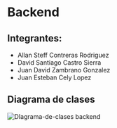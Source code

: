 # Backend

## Integrantes:

- Allan Steff Contreras Rodriguez
- David Santiago Castro Sierra
- Juan David Zambrano Gonzalez
- Juan Esteban Cely Lopez


## Diagrama de clases 

![DIagrama-de-clases backend](https://github.com/user-attachments/assets/975aa38d-e0c3-4a6d-85ed-5e4381315d1c)
